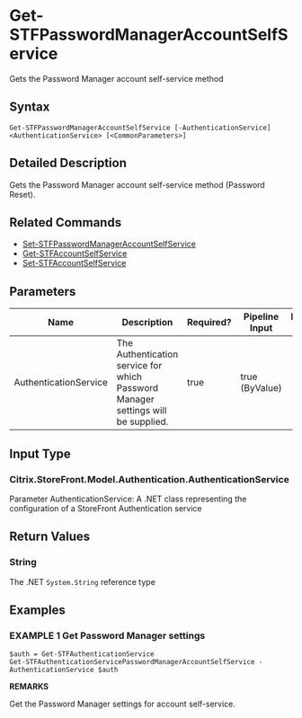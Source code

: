 ﻿# Get-STFPasswordManagerAccountSelfService

Gets the Password Manager account self-service method

## Syntax

```
Get-STFPasswordManagerAccountSelfService [-AuthenticationService] <AuthenticationService> [<CommonParameters>]
```

## Detailed Description

Gets the Password Manager account self-service method (Password Reset).

## Related Commands

* [Set-STFPasswordManagerAccountSelfService](Set-STFPasswordManagerAccountSelfService.md)
* [Get-STFAccountSelfService](Get-STFAccountSelfService.md)
* [Set-STFAccountSelfService](Set-STFAccountSelfService.md)

## Parameters

| Name   | Description | Required? | Pipeline Input | Default Value |
| --- | --- | --- | --- | --- |
|AuthenticationService|The Authentication service for which Password Manager settings will be supplied.|true|true (ByValue)| |

## Input Type

### Citrix.StoreFront.Model.Authentication.AuthenticationService

Parameter AuthenticationService: A .NET class representing the configuration of a StoreFront Authentication service

## Return Values

### String

The .NET `System.String` reference type

## Examples

### EXAMPLE 1 Get Password Manager settings

```
$auth = Get-STFAuthenticationService
Get-STFAuthenticationServicePasswordManagerAccountSelfService -AuthenticationService $auth
```

**REMARKS**

Get the Password Manager settings for account self-service.
